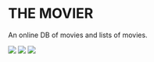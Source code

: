 # THE MOVIER

An online DB of movies and lists of movies.

<img src="https://drive.google.com/uc?export=download&id=1ORplv6GvT8MjvTg3e5WvqPo9BVVxlU1B" border="0">
<img src="https://drive.google.com/uc?export=download&id=1Oi6g4Q6gogDRSsCj92E1zR89YIldkUeC" border="0">
<img src="https://drive.google.com/uc?export=download&id=1Hjka0ty0NbW2Ysihw6iKkMu4bUrHLYfJ" border="0">
